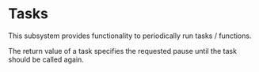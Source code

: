 # Tasks

This subsystem provides functionality to periodically run tasks /
functions.

The return value of a task specifies the requested pause until the
task should be called again.




